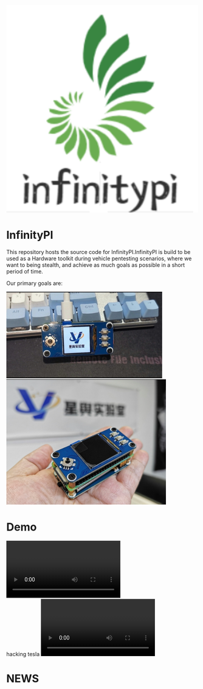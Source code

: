 <img src="./data/img/3.png" width=800px>

# InfinityPI
This repository hosts the source code for InfinityPI.InfinityPI is build to be used as a Hardware toolkit
during vehicle pentesting scenarios, where we want to being stealth, and achieve as much goals as possible
in a short period of time.


Our primary goals are:
<br>

<img src="./data/img/1.jpg" width=410px><img src="./data/img/2.jpg" width=420px>

# Demo
<video src="./data/video/1.mp4"></video>
<br />hacking tesla
<video src="./data/video/2.mp4"></video>
<br />

# NEWS